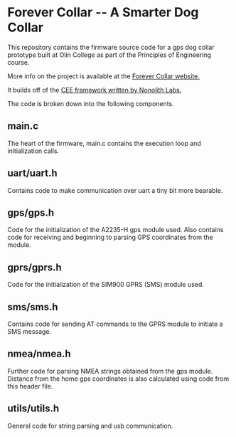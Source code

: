 Forever Collar -- A Smarter Dog Collar
================================================

This repository contains the firmware source code for a gps dog collar prototype built at Olin College as part of the Principles of Engineering course.

More info on the project is available at the [Forever Collar website.](https://forevercollar.weebly.com)

It builds off of the [CEE framework written by Nonolith Labs.](https://github.com/nonolith/cee-firmware)

The code is broken down into the following components.

main.c 
-------
The heart of the firmware, main.c contains the execution loop and initialization calls.

uart/uart.h 
-----------
Contains code to make communication over uart a tiny bit more bearable.

gps/gps.h
----------
Code for the initialization of the A2235-H gps module used.
Also contains code for receiving and beginning to parsing GPS coordinates from the module.

gprs/gprs.h
-----------
Code for the initialization of the SIM900 GPRS (SMS) module used.

sms/sms.h
--------------
Contains code for sending AT commands to the GPRS module to initiate a SMS message.  

nmea/nmea.h
-----------
Further code for parsing NMEA strings obtained from the gps module.
Distance from the home gps coordinates is also calculated using code from this header file.

utils/utils.h
-------------
General code for string parsing and usb communication.

